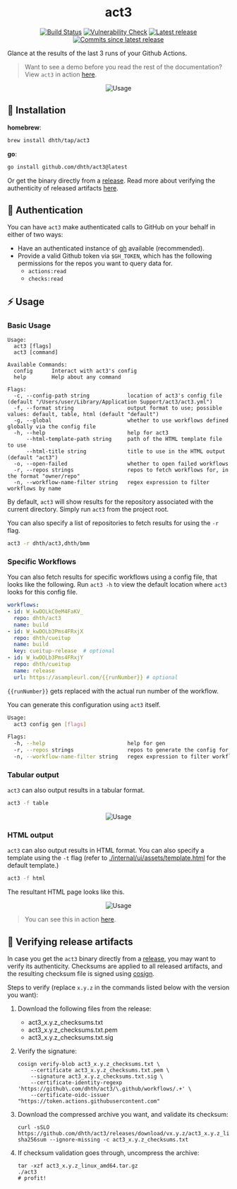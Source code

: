 <p align="center">
  <h1 align="center">act3</h1>
  <p align="center">
    <a href="https://github.com/dhth/act3/actions/workflows/main.yml"><img alt="Build Status" src="https://img.shields.io/github/actions/workflow/status/dhth/act3/main.yml?style=flat-square"></a>
    <a href="https://github.com/dhth/act3/actions/workflows/vulncheck.yml"><img alt="Vulnerability Check" src="https://img.shields.io/github/actions/workflow/status/dhth/act3/vulncheck.yml?style=flat-square&label=vulncheck"></a>
    <a href="https://github.com/dhth/act3/releases/latest"><img alt="Latest release" src="https://img.shields.io/github/release/dhth/act3.svg?style=flat-square"></a>
    <a href="https://github.com/dhth/act3/releases/latest"><img alt="Commits since latest release" src="https://img.shields.io/github/commits-since/dhth/act3/latest?style=flat-square"></a>
  </p>
</p>

Glance at the results of the last 3 runs of your Github Actions.

> Want to see a demo before you read the rest of the documentation?
> View `act3` in action [here][3].

<p align="center">
  <img src="https://tools.dhruvs.space/images/act3/act3-1.png" alt="Usage" />
</p>

💾 Installation
---

**homebrew**:

```sh
brew install dhth/tap/act3
```

**go**:

```sh
go install github.com/dhth/act3@latest
```

Or get the binary directly from a [release][2]. Read more about verifying the
authenticity of released artifacts [here](#-verifying-release-artifacts).

🔑 Authentication
---

You can have `act3` make authenticated calls to GitHub on your behalf in either
of two ways:

- Have an authenticated instance of [gh](https://github.com/cli/cli) available
    (recommended).
- Provide a valid Github token via `$GH_TOKEN`, which has the following
    permissions for the repos you want to query data for.
    - `actions:read`
    - `checks:read`

⚡️ Usage
---

### Basic Usage

```text
Usage:
  act3 [flags]
  act3 [command]

Available Commands:
  config      Interact with act3's config
  help        Help about any command

Flags:
  -c, --config-path string            location of act3's config file (default "/Users/user/Library/Application Support/act3/act3.yml")
  -f, --format string                 output format to use; possible values: default, table, html (default "default")
  -g, --global                        whether to use workflows defined globally via the config file
  -h, --help                          help for act3
      --html-template-path string     path of the HTML template file to use
      --html-title string             title to use in the HTML output (default "act3")
  -o, --open-failed                   whether to open failed workflows
  -r, --repos strings                 repos to fetch workflows for, in the format "owner/repo"
  -n, --workflow-name-filter string   regex expression to filter workflows by name
```

By default, `act3` will show results for the repository associated with the
current directory. Simply run `act3` from the project root.

You can also specify a list of repositories to fetch results for using the `-r`
flag.

```bash
act3 -r dhth/act3,dhth/bmm
```

### Specific Workflows

You can also fetch results for specific workflows using a config file, that
looks like the following. Run `act3 -h` to view the default location where
`act3` looks for this config file.

```yaml
workflows:
- id: W_kwDOLkC0eM4FaKV_
  repo: dhth/act3
  name: build
- id: W_kwDOLb3Pms4FRxjX
  repo: dhth/cueitup
  name: build
  key: cueitup-release  # optional
- id: W_kwDOLb3Pms4FRxjY
  repo: dhth/cueitup
  name: release
  url: https://asampleurl.com/{{runNumber}} # optional
```

`{{runNumber}}` gets replaced with the actual run number of the workflow.

You can generate this configuration using `act3` itself.

```bash
Usage:
  act3 config gen [flags]

Flags:
  -h, --help                          help for gen
  -r, --repos strings                 repos to generate the config for, in the format "owner/repo"
  -n, --workflow-name-filter string   regex expression to filter workflows by name
```

### Tabular output

`act3` can also output results in a tabular format.

```bash
act3 -f table
```

<p align="center">
  <img src="https://tools.dhruvs.space/images/act3/act3-2.png" alt="Usage" />
</p>

### HTML output

`act3` can also output results in HTML format. You can also specify a template
using the `-t` flag (refer to
[./internal/ui/assets/template.html](./internal/ui/assets/template.html) for the
default template.)

```bash
act3 -f html
```

The resultant HTML page looks like this.

<p align="center">
  <img src="https://tools.dhruvs.space/images/act3/act3-html-1.png" alt="Usage" />
</p>

> You can see this in action [here][3].

🔐 Verifying release artifacts
---

In case you get the `act3` binary directly from a [release][2], you may want to
verify its authenticity. Checksums are applied to all released artifacts, and
the resulting checksum file is signed using
[cosign](https://docs.sigstore.dev/cosign/installation/).

Steps to verify (replace `x.y.z` in the commands listed below with the version
you want):

1. Download the following files from the release:

   - act3_x.y.z_checksums.txt
   - act3_x.y.z_checksums.txt.pem
   - act3_x.y.z_checksums.txt.sig

2. Verify the signature:

   ```shell
   cosign verify-blob act3_x.y.z_checksums.txt \
       --certificate act3_x.y.z_checksums.txt.pem \
       --signature act3_x.y.z_checksums.txt.sig \
       --certificate-identity-regexp 'https://github\.com/dhth/act3/\.github/workflows/.+' \
       --certificate-oidc-issuer "https://token.actions.githubusercontent.com"
   ```

3. Download the compressed archive you want, and validate its checksum:

   ```shell
   curl -sSLO https://github.com/dhth/act3/releases/download/vx.y.z/act3_x.y.z_linux_amd64.tar.gz
   sha256sum --ignore-missing -c act3_x.y.z_checksums.txt
   ```

3. If checksum validation goes through, uncompress the archive:

   ```shell
   tar -xzf act3_x.y.z_linux_amd64.tar.gz
   ./act3
   # profit!
   ```

[2]: https://github.com/dhth/act3/releases
[3]: https://dhth.github.io/act3-runner
